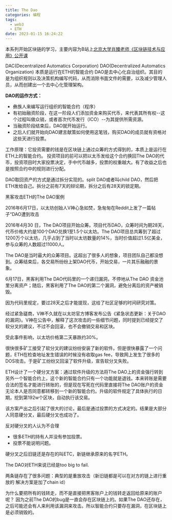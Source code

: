 ```yaml
---
title: The Dao
categories: 编程
tags:
  - web3
  - ETH
date: 2023-01-15 16:24:22
---
```


本系列开始区块链的学习，主要内容为B站上[北京大学肖臻老师《区块链技术与应用》公开课](https://www.bilibili.com/video/BV1Vt411X7JF?p=1&vd_source=22653c02dfbe0c9c7bb4a200eb87fe4e)

DAC(Decentralized Automatics Corporation)
DAO(Decentralized Automatics Organization) 本质是运行在ETH的智能合约
DAO是去中心化自治组织。其目的是为组织规则以及决策机构编写代码，从而消除书面文件的需要，以及减少管理人员，从而创建出一个去中心化管理架构。

**DAO的运作方式：**
- 彝族人来编写运行组织的智能合约（程序）
- 有初始融资阶段，在这一阶段人们添加资金来购买代币，来代表其所有权--这个过程叫做众销，或者首次代币发行（ICO）--为其提供所需资源。
- 当融资阶段结束后，DAO就开始运行。
- 之后人们就开始向DAO建言献策如何使用这笔钱，购买DAO的成员就有资格对这些天进行投票。


工作原理：它投资需要的钱是在区块链上通过众筹的方式得到的，本质上是运行在ETH上的智能合约。 投资项目的前可以把以太币发给这个合约换回The DAO的代币，投资项目时大家投票决定，手中代币越多，投票的权重越大。有了收益之后也是按照合约中的规则进行分配。

DAO取回资产的方式是通过拆分实现的。split DAO或者叫child DAO，然后把ETH发给自己。拆分之前有7天的辩论期，拆分之后有28天的锁定期。

黑客攻击ETH的The DAO案例

2016年6月17日，以太坊创始人V神心急如焚，急匆匆在Reddit上发了一篇帖子“DAO遭到攻击

2016年4月30 日，The DAO项目开始众筹。项目代币DAO，众筹时间为期28天，代币价格大约是100个DAO兑换1至1.5个以太坊。The DAO项目总共筹到了超过1200万个以太坊，几乎占到了当时以太坊数量的14%，当时价值超过1.5亿美金，参与众筹的人数超过11000人。

The DAO是当时最大的众筹项目。这超出了很多人的想象，项目团队自己都没想到。众筹结束后，各交易所纷纷上架DAO代币，开始交易，一片其乐融融的景象。

6月17日，黑客利用The DAO代码里的一个递归漏洞，不停地从The DAO 资金池里分离资产；随后，黑客利用了The DAO的第二个漏洞，避免分离后的资产被销毁。

因为代码里规定，要过28天之后才能提现，这给了社区足够的时间研究对策。

经过紧急磋商，V神不久就在以太坊官方博客发布公告《紧急状态更新：关于DAO的漏洞》。V神在公告中，解释了这次攻击的一些细节问题，同时提到已经提交了软分叉的建议，不过不会回滚，也不会撤销交易和区块。

受此事件影响，以太坊价格第二天暴跌约30%。

很快很多矿工接受了软分叉的建议纷纷安装了新的软件。但是很快暴露了一个问题，ETH在检查地址发生错误的时候没有收取gas fee，导致网上发生了很多的DOS攻击。于是矿工纷纷又回滚了软件升级，宣告软分叉失败。

ETH设计了一个硬分叉方案：通过软件升级的方法将The DAO上的资金强行转到另外一个智能合约上，这个新的智能合约只有一个功能就是退钱。本来转账是需要合法的签名才能进行转账的，但是现在写死在代码里直接将The DAO账户的资金无论本人是否同意都转移到一个新的智能合约。升级的软件规定了具体执行的日期，挖到第192w个区块，自动执行该交易。

该方案产出之后引起了很大的讨论，最后是通过投票的方式决定的。结果是大部分人同意硬分叉，最后硬分叉也成功了。

反对硬分叉的人认为不合理
- 很多ETH的持有人并没有参加投票。
- 投票不能说明问题。

硬分叉之后旧链还是存在的叫ETC，新链继承原来的名字ETH。

The DAO对ETH来说已经是too big to fail.

两条链存在了很多问题：典型的是重放攻击（新旧链都是可以在对方的链上进行重放的 解决方案是加了chain id）

为什么要把所有的钱转走，而不是直接把黑客账户上的钱转走返回给原来的账户呢？
因为之前The DAO的bug是一直会存在区块链上的。如果The DAO还存在，之后可能还会有人来利用该漏洞来攻击。所以智能合约只要存在漏洞，在区块链上是必须销毁的。